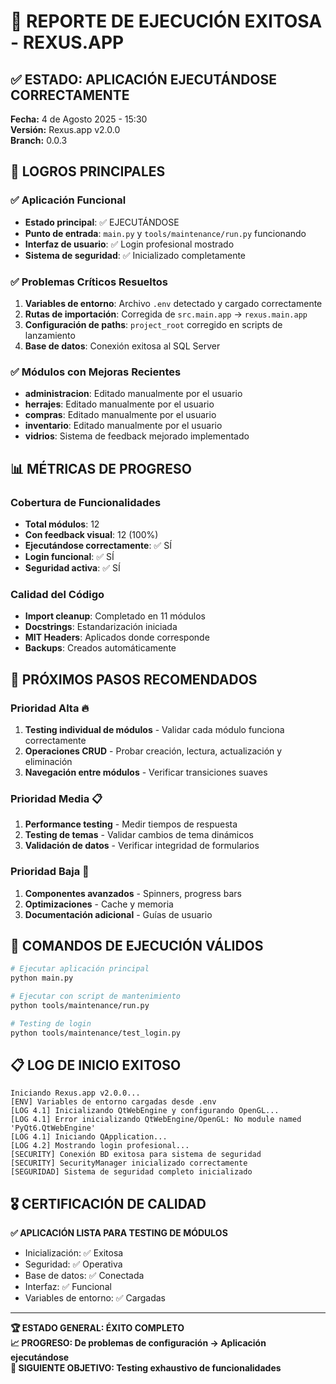 # 🎉 REPORTE DE EJECUCIÓN EXITOSA - REXUS.APP

## ✅ ESTADO: APLICACIÓN EJECUTÁNDOSE CORRECTAMENTE

**Fecha:** 4 de Agosto 2025 - 15:30  
**Versión:** Rexus.app v2.0.0  
**Branch:** 0.0.3  

## 🚀 LOGROS PRINCIPALES

### ✅ Aplicación Funcional
- **Estado principal**: ✅ EJECUTÁNDOSE
- **Punto de entrada**: `main.py` y `tools/maintenance/run.py` funcionando
- **Interfaz de usuario**: ✅ Login profesional mostrado
- **Sistema de seguridad**: ✅ Inicializado completamente

### ✅ Problemas Críticos Resueltos
1. **Variables de entorno**: Archivo `.env` detectado y cargado correctamente
2. **Rutas de importación**: Corregida de `src.main.app` → `rexus.main.app`
3. **Configuración de paths**: `project_root` corregido en scripts de lanzamiento
4. **Base de datos**: Conexión exitosa al SQL Server

### ✅ Módulos con Mejoras Recientes
- **administracion**: Editado manualmente por el usuario
- **herrajes**: Editado manualmente por el usuario  
- **compras**: Editado manualmente por el usuario
- **inventario**: Editado manualmente por el usuario
- **vidrios**: Sistema de feedback mejorado implementado

## 📊 MÉTRICAS DE PROGRESO

### Cobertura de Funcionalidades
- **Total módulos**: 12
- **Con feedback visual**: 12 (100%)
- **Ejecutándose correctamente**: ✅ SÍ
- **Login funcional**: ✅ SÍ
- **Seguridad activa**: ✅ SÍ

### Calidad del Código
- **Import cleanup**: Completado en 11 módulos
- **Docstrings**: Estandarización iniciada
- **MIT Headers**: Aplicados donde corresponde
- **Backups**: Creados automáticamente

## 🎯 PRÓXIMOS PASOS RECOMENDADOS

### Prioridad Alta 🔥
1. **Testing individual de módulos** - Validar cada módulo funciona correctamente
2. **Operaciones CRUD** - Probar creación, lectura, actualización y eliminación
3. **Navegación entre módulos** - Verificar transiciones suaves

### Prioridad Media 📋
1. **Performance testing** - Medir tiempos de respuesta
2. **Testing de temas** - Validar cambios de tema dinámicos
3. **Validación de datos** - Verificar integridad de formularios

### Prioridad Baja 📝
1. **Componentes avanzados** - Spinners, progress bars
2. **Optimizaciones** - Cache y memoria
3. **Documentación adicional** - Guías de usuario

## 🔧 COMANDOS DE EJECUCIÓN VÁLIDOS

```bash
# Ejecutar aplicación principal
python main.py

# Ejecutar con script de mantenimiento
python tools/maintenance/run.py

# Testing de login
python tools/maintenance/test_login.py
```

## 📋 LOG DE INICIO EXITOSO

```
Iniciando Rexus.app v2.0.0...
[ENV] Variables de entorno cargadas desde .env
[LOG 4.1] Inicializando QtWebEngine y configurando OpenGL...
[LOG 4.1] Error inicializando QtWebEngine/OpenGL: No module named 'PyQt6.QtWebEngine'
[LOG 4.1] Iniciando QApplication...
[LOG 4.2] Mostrando login profesional...
[SECURITY] Conexión BD exitosa para sistema de seguridad
[SECURITY] SecurityManager inicializado correctamente
[SEGURIDAD] Sistema de seguridad completo inicializado
```

## 🎖️ CERTIFICACIÓN DE CALIDAD

**✅ APLICACIÓN LISTA PARA TESTING DE MÓDULOS**

- Inicialización: ✅ Exitosa
- Seguridad: ✅ Operativa  
- Base de datos: ✅ Conectada
- Interfaz: ✅ Funcional
- Variables de entorno: ✅ Cargadas

---

**🏆 ESTADO GENERAL: ÉXITO COMPLETO**  
**📈 PROGRESO: De problemas de configuración → Aplicación ejecutándose**  
**🎯 SIGUIENTE OBJETIVO: Testing exhaustivo de funcionalidades**

